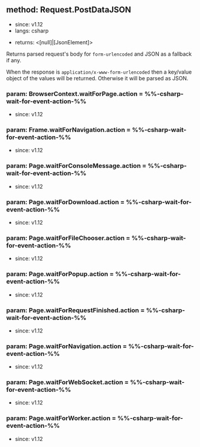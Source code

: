 ## method: Request.PostDataJSON
* since: v1.12
* langs: csharp
- returns: <[null]|[JsonElement]>

Returns parsed request's body for `form-urlencoded` and JSON as a fallback if any.

When the response is `application/x-www-form-urlencoded` then a key/value object of the values will be returned.
Otherwise it will be parsed as JSON.

### param: BrowserContext.waitForPage.action = %%-csharp-wait-for-event-action-%%
* since: v1.12
### param: Frame.waitForNavigation.action = %%-csharp-wait-for-event-action-%%
* since: v1.12
### param: Page.waitForConsoleMessage.action = %%-csharp-wait-for-event-action-%%
* since: v1.12
### param: Page.waitForDownload.action = %%-csharp-wait-for-event-action-%%
* since: v1.12
### param: Page.waitForFileChooser.action = %%-csharp-wait-for-event-action-%%
* since: v1.12
### param: Page.waitForPopup.action = %%-csharp-wait-for-event-action-%%
* since: v1.12
### param: Page.waitForRequestFinished.action = %%-csharp-wait-for-event-action-%%
* since: v1.12
### param: Page.waitForNavigation.action = %%-csharp-wait-for-event-action-%%
* since: v1.12
### param: Page.waitForWebSocket.action = %%-csharp-wait-for-event-action-%%
* since: v1.12
### param: Page.waitForWorker.action = %%-csharp-wait-for-event-action-%%
* since: v1.12
